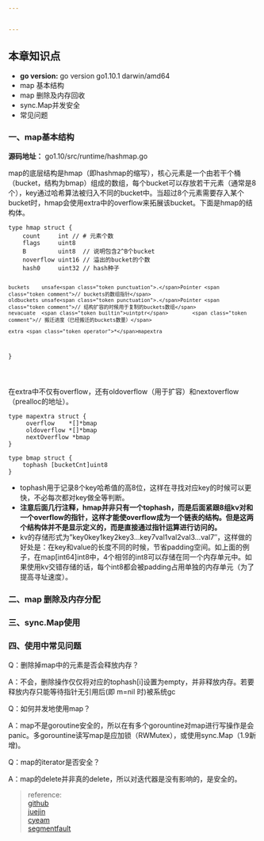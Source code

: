 ```yaml
---


---
```


<h2 id="本章知识点">本章知识点</h2>
<ul>
<li><strong>go version:</strong> go version go1.10.1 darwin/amd64</li>
<li>map 基本结构</li>
<li>map 删除及内存回收</li>
<li>sync.Map并发安全</li>
<li>常见问题</li>
</ul>
<h3 id="一、map基本结构">一、map基本结构</h3>
<p><strong>源码地址：</strong> go1.10/src/runtime/hashmap.go</p>
<p>map的底层结构是hmap（即hashmap的缩写），核心元素是一个由若干个桶（bucket，结构为bmap）组成的数组，每个bucket可以存放若干元素（通常是8个），key通过哈希算法被归入不同的bucket中。当超过8个元素需要存入某个bucket时，hmap会使用extra中的overflow来拓展该bucket。下面是hmap的结构体。</p>
<pre class=" language-go"><code class="prism  language-go"><span class="token keyword">type</span> hmap <span class="token keyword">struct</span> <span class="token punctuation">{</span>
	count     <span class="token builtin">int</span> <span class="token comment">// # 元素个数</span>
	flags     <span class="token builtin">uint8</span>
	B         <span class="token builtin">uint8</span>  <span class="token comment">// 说明包含2^B个bucket</span>
	noverflow <span class="token builtin">uint16</span> <span class="token comment">// 溢出的bucket的个数</span>
	hash0     <span class="token builtin">uint32</span> <span class="token comment">// hash种子</span>

	buckets    unsafe<span class="token punctuation">.</span>Pointer <span class="token comment">// buckets的数组指针</span>
	oldbuckets unsafe<span class="token punctuation">.</span>Pointer <span class="token comment">// 结构扩容的时候用于复制的buckets数组</span>
	nevacuate  <span class="token builtin">uintptr</span>        <span class="token comment">// 搬迁进度（已经搬迁的buckets数量）</span>

	extra <span class="token operator">*</span>mapextra
<span class="token punctuation">}</span>

</code></pre>
<p>在extra中不仅有overflow，还有oldoverflow（用于扩容）和nextoverflow（prealloc的地址）。</p>
<pre class=" language-go"><code class="prism  language-go"><span class="token keyword">type</span> mapextra <span class="token keyword">struct</span> <span class="token punctuation">{</span>
     overflow    <span class="token operator">*</span><span class="token punctuation">[</span><span class="token punctuation">]</span><span class="token operator">*</span>bmap
     oldoverflow <span class="token operator">*</span><span class="token punctuation">[</span><span class="token punctuation">]</span><span class="token operator">*</span>bmap
     nextOverflow <span class="token operator">*</span>bmap
<span class="token punctuation">}</span>
</code></pre>
<pre class=" language-go"><code class="prism  language-go"><span class="token keyword">type</span> bmap <span class="token keyword">struct</span> <span class="token punctuation">{</span>
    tophash <span class="token punctuation">[</span>bucketCnt<span class="token punctuation">]</span><span class="token builtin">uint8</span>
<span class="token punctuation">}</span>
</code></pre>
<ul>
<li>tophash用于记录8个key哈希值的高8位，这样在寻找对应key的时候可以更快，不必每次都对key做全等判断。</li>
<li><strong>注意后面几行注释，hmap并非只有一个tophash，而是后面紧跟8组kv对和一个overflow的指针，这样才能使overflow成为一个链表的结构。但是这两个结构体并不是显示定义的，而是直接通过指针运算进行访问的。</strong></li>
<li>kv的存储形式为”key0key1key2key3…key7val1val2val3…val7″，这样做的好处是：在key和value的长度不同的时候，节省padding空间。如上面的例子，在map[int64]int8中，4个相邻的int8可以存储在同一个内存单元中。如果使用kv交错存储的话，每个int8都会被padding占用单独的内存单元（为了提高寻址速度）。</li>
</ul>
<h3 id="二、map-删除及内存分配">二、map 删除及内存分配</h3>
<h3 id="三、sync.map使用">三、sync.Map使用</h3>
<h3 id="四、使用中常见问题">四、使用中常见问题</h3>
<p>Q：删除掉map中的元素是否会释放内存？</p>
<p>A：不会，删除操作仅仅将对应的tophash[i]设置为empty，并非释放内存。若要释放内存只能等待指针无引用后(即 m=nil 时)被系统gc</p>
<p>Q：如何并发地使用map？</p>
<p>A：map不是goroutine安全的，所以在有多个gorountine对map进行写操作是会panic。多gorountine读写map是应加锁（RWMutex），或使用sync.Map（1.9新增)。</p>
<p>Q：map的iterator是否安全？</p>
<p>A：map的delete并非真的delete，所以对迭代器是没有影响的，是安全的。</p>
<blockquote>
<p>reference:<br>
<a href="https://github.com/golang/go/blob/dev.boringcrypto.go1.10/src/runtime/hashmap.go">github</a><br>
<a href="https://juejin.im/entry/5a1e4bcd6fb9a045090942d8">juejin</a><br>
<a href="http://blog.cyeam.com/json/2017/11/02/go-map-delete">cyeam</a><br>
<a href="https://segmentfault.com/a/1190000014107066">segmentfault</a></p>
</blockquote>

